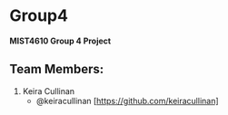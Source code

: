 # Group4
**MIST4610 Group 4 Project**

## Team Members:
1. Keira Cullinan
   - @keiracullinan [https://github.com/keiracullinan]

